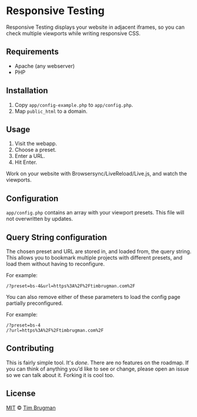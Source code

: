 # Responsive Testing

Responsive Testing displays your website in adjacent iframes, so you can check multiple viewports while writing responsive CSS.

## Requirements

- Apache (any webserver)
- PHP

## Installation

1. Copy `app/config-example.php` to `app/config.php`.
1. Map `public_html` to a domain.

## Usage

1. Visit the webapp.
1. Choose a preset.
1. Enter a URL.
1. Hit Enter.

Work on your website with Browsersync/LiveReload/Live.js, and watch the viewports.

## Configuration

`app/config.php` contains an array with your viewport presets. This file will not overwritten by updates.

## Query String configuration

The chosen preset and URL are stored in, and loaded from, the query string. This allows you to bookmark multiple projects with different presets, and load them without having to reconfigure.

For example:
```
/?preset=bs-4&url=https%3A%2F%2Ftimbrugman.com%2F
```

You can also remove either of these parameters to load the config page partially preconfigured.

For example:
```
/?preset=bs-4
/?url=https%3A%2F%2Ftimbrugman.com%2F
```

## Contributing

This is fairly simple tool. It's _done_. There are no features on the roadmap. If you can think of anything you'd like to see or change, please open an issue so we can talk about it. Forking it is cool too.

## License

[MIT](/LICENSE) &copy; [Tim Brugman](https://timbrugman.com/)